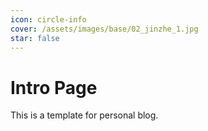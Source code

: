 ```yaml
---
icon: circle-info
cover: /assets/images/base/02_jinzhe_1.jpg
star: false
---
```


# Intro Page

This is a template for personal blog.
